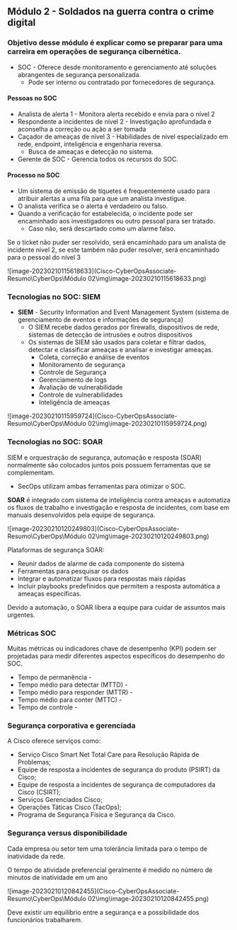 ## Módulo 2 - Soldados na guerra contra o crime digital

### Objetivo desse módulo é explicar como se preparar para uma carreira em operações de segurança cibernética.

* SOC - Oferece desde monitoramento e gerenciamento até soluções abrangentes de segurança personalizada.
  * Pode ser interno ou contratado por fornecedores de segurança.

#### Pessoas no SOC

* Analista de alerta 1 - Monitora alerta recebido e envia para o nível 2
* Respondente a incidentes de nível 2 - Investigação aprofundada e aconselha a correção ou ação a ser tomada
* Caçador de ameaças de nível 3 - Habilidades de nível especializado em rede, endpoint, inteligência e engenharia reversa.
  * Busca de ameaças e detecção no sistema.
* Gerente de SOC - Gerencia todos os recursos do SOC.

#### Processo no SOC

* Um sistema de emissão de tíquetes é frequentemente usado para atribuir alertas a uma fila para que um analista investigue.
* O analista verifica se o alerta é verdadeiro ou falso.
* Quando a verificação for estabelecida, o incidente pode ser encaminhado aos investigadores ou outro pessoal para ser tratado.
  * Caso não, será descartado como um alarme falso.

Se o ticket não puder ser resolvido, será encaminhado para um analista de incidente nivel 2, se este também não puder resolver, será encaminhado para o pessoal do nível 3



![image-20230210115618633](Cisco-CyberOpsAssociate-Resumo\CyberOps\Módulo 02\img\image-20230210115618633.png)



### Tecnologias no SOC: SIEM

* **SIEM** - Security Information and Event Management System (sistema de gerenciamento de eventos e informações de segurança)
  * O SIEM recebe dados gerados por firewalls, dispositivos de rede, sistemas de detecção de intrusões e outros dispositivos
  * Os sistemas de SIEM são usados para coletar e filtrar dados, detectar e classificar ameaças e analisar e investigar ameaças.
    * Coleta, correção e análise de eventos
    * Monitoramento de segurança
    * Controle de Segurança
    * Gerenciamento de logs
    * Avaliação de vulnerabilidade
    * Controle de vulnerabilidades
    * Inteligência de ameaças

![image-20230210115959724](Cisco-CyberOpsAssociate-Resumo\CyberOps\Módulo 02\img\image-20230210115959724.png)



### Tecnologias no SOC: SOAR

SIEM e orquestração de segurança, automação e resposta (SOAR) normalmente são colocados juntos pois possuem ferramentas que se complementam.

* SecOps utilizam ambas ferramentas para otimizar o SOC.

**SOAR** é integrado com sistema de inteligência contra ameaças e automatiza os fluxos de trabalho e investigação e resposta de incidentes, com base em manuais desenvolvidos pela equipe de segurança.

![image-20230210120249803](Cisco-CyberOpsAssociate-Resumo\CyberOps\Módulo 02\img\image-20230210120249803.png)

Plataformas de segurança SOAR:

* Reunir dados de alarme de cada componente do sistema
* Ferramentas para pesquisar os dados
* Integrar e automatizar fluxos para respostas mais rápidas
* Incluir playbooks predefinidos que permitem a resposta automática a ameaças específicas.



Devido a automação, o SOAR libera a equipe para cuidar de assuntos mais urgentes.



### Métricas SOC



Muitas métricas ou indicadores chave de desempenho (KPI) podem ser projetadas para medir diferentes aspectos específicos do desempenho do SOC.

* Tempo de permanência - 
* Tempo médio para detectar (MTTD) - 
* Tempo médio para responder (MTTR) - 
* Tempo médio para conter (MTTC) - 
* Tempo de controle - 



### Segurança corporativa e gerenciada

A Cisco oferece serviços como:

- Serviço Cisco Smart Net Total Care para Resolução Rápida de Problemas;
- Equipe de resposta a incidentes de segurança do produto (PSIRT) da Cisco;
- Equipe de resposta a incidentes de segurança de computadores da Cisco (CSIRT);
- Serviços Gerenciados Cisco;
- Operações Táticas Cisco (TacOps);
- Programa de Segurança Física e Segurança da Cisco.



### Segurança versus disponibilidade

Cada empresa ou setor tem uma tolerância limitada para o tempo de inatividade da rede.

O tempo de atividade preferencial geralmente é medido no número de minutos de inatividade em um ano

![image-20230210120842455](Cisco-CyberOpsAssociate-Resumo\CyberOps\Módulo 02\img\image-20230210120842455.png)



Deve existir um equilíbrio entre a segurança e a possibilidade dos funcionários trabalharem.